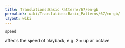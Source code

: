 ```yaml
---
title: Translations:Basic Patterns/67/en-gb
permalink: wiki/Translations:Basic_Patterns/67/en-gb/
layout: wiki
---
```


``` Haskell
speed
```

affects the speed of playback, e.g. 2 = up an octave
